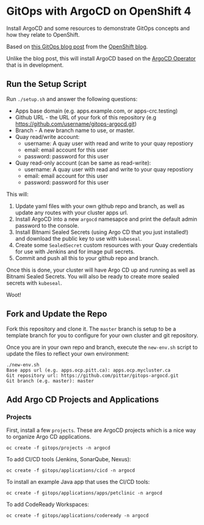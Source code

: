 # GitOps with ArgoCD on OpenShift 4

Install ArgoCD and some resources to demonstrate GitOps concepts and how they relate to OpenShift.

Based on [this GitOps blog post](https://blog.openshift.com/introduction-to-gitops-with-openshift/) from the [OpenShift blog](https://blog.openshift.com).

Unlike the blog post, this will install ArgoCD based on the [ArgoCD Operator](https://github.com/argoproj-labs/argocd-operator) that is in development.

## Run the Setup Script

Run `./setup.sh` and answer the following questions:
* Apps base domain (e.g. apps.example.com, or apps-crc.testing)
* Github URL - the URL of your fork of this repository (e.g https://github.com/username/gitops-argocd.git)
* Branch - A new branch name to use, or master.
* Quay read/write account:
    * username:  A quay user with read and write to your quay repostiory
    * email:  email account for this user
    * password:  password for this user
* Quay read-only account (can be same as read-write):
    * username:  A quay user with read and write to your quay repostiory
    * email:  email account for this user
    * password:  password for this user


This will:
1. Update yaml files with your own github repo and branch, as well as update any routes with your cluster apps url.
2. Install ArgoCD into a new `argocd` namesapce and print the default admin password to the console.
3. Install Bitnami Sealed Secrets (using Argo CD that you just installed!) and download the public key to use with `kubeseal`.
4. Create some `SealedSecret` custom resources with your Quay credentials for use with Jenkins and for image pull secrets.
5. Commit and push all this to your github repo and branch.

Once this is done, your cluster will have Argo CD up and running as well as Bitnami Sealed Secrets.  You will also be ready to create more sealed secrets with `kubeseal`.

Woot!

## Fork and Update the Repo

Fork this repository and clone it.  The `master` branch is setup to be a template branch for you to configure for your own cluster and git repository.

Once you are in your own repo and branch, execute the `new-env.sh` script to update the files to reflect your own environment:
```
./new-env.sh 
Base apps url (e.g. apps.ocp.pitt.ca): apps.ocp.mycluster.ca
Git repository url: https://github.com/pittar/gitops-argocd.git
Git branch (e.g. master): master
```

## Add Argo CD Projects and Applications

### Projects

First, install a few `projects`.  These are ArgoCD projects which is a nice way to organize Argo CD applications.
```
oc create -f gitops/projects -n argocd
```

To add CI/CD tools (Jenkins, SonarQube, Nexus):
```
oc create -f gitops/applications/cicd -n argocd
```

To install an example Java app that uses the CI/CD tools:
```
oc create -f gitops/applications/apps/petclinic -n argocd
```

To add CodeReady Workspaces:
```
oc create -f gitops/applications/codeready -n argocd
```
